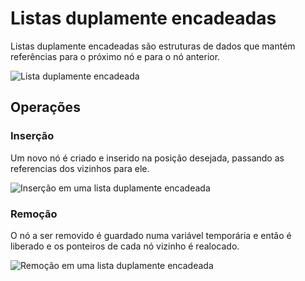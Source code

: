# Listas duplamente encadeadas
Listas duplamente encadeadas são estruturas de dados que mantém referências
para o próximo nó e para o nó anterior.

![Lista duplamente encadeada](https://encrypted-tbn1.gstatic.com/images?q=tbn:ANd9GcTvA5WvQBsmf_cxf3oaQWlAW_W8UqmF2vcFCRnaf4vSeJ_9cXsY)

## Operações

### Inserção
Um novo nó é criado e inserido na posição desejada, passando as
referencias dos vizinhos para ele.

![Inserção em uma lista duplamente encadeada](http://upload.wikimedia.org/wikipedia/commons/0/07/Doubly_linked_list_insert_after.png)

### Remoção
O nó a ser removido é guardado numa variável temporária e então é
liberado e os ponteiros de cada nó vizinho é realocado.

![Remoção em uma lista duplamente encadeada](http://java2novice.com/images/dlldelete.jpg)
